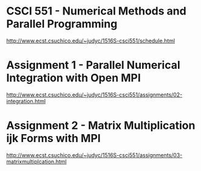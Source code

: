 # CSCI 551 - Numerical Methods and Parallel Programming
http://www.ecst.csuchico.edu/~judyc/1516S-csci551/schedule.html

# Assignment 1 - Parallel Numerical Integration with Open MPI
http://www.ecst.csuchico.edu/~judyc/1516S-csci551/assignments/02-integration.html

# Assignment 2 - Matrix Multiplication ijk Forms with MPI
http://www.ecst.csuchico.edu/~judyc/1516S-csci551/assignments/03-matrixmultiplcation.html
